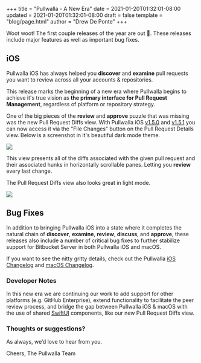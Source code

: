 +++
title = "Pullwalla - A New Era"
date = 2021-01-20T01:32:01-08:00
updated = 2021-01-20T01:32:01-08:00
draft = false
template = "blog/page.html"
author = "Drew De Ponte"
+++

Woot woot! The first couple releases of the year are out 🎉. These releases include major features as well as important bug fixes.

## iOS

Pullwalla iOS has always helped you **discover** and **examine** pull requests you want to review across all your accounts & repositories.

This release marks the beginning of a new era where Pullwalla begins to achieve it's true vision as **the primary interface for Pull Request Management**, regardless of platform or repository strategy.


One of the big pieces of the **review** and **approve** puzzle that was missing was the new Pull Request Diffs view. With Pullwalla iOS [v1.5.0](https://pullwalla.com/changelog-ios/) and [v1.5.1](https://pullwalla.com/changelog-ios/) you can now access it via the "File Changes" button on the Pull Request Details view. Below is a screenshot in it's beautiful dark mode theme.

![](https://files.pullwalla.com/pullwalla-diffs-view-iphone-dark-mode@2x.png)

This view presents all of the diffs associated with the given pull request and their associated hunks in horizontally scrollable panes. Letting you **review** every last change.

The Pull Request Diffs view also looks great in light mode.

![](https://files.pullwalla.com/pullwalla-diffs-view-ipad-light-mode@2x.png)

## Bug Fixes

In addition to bringing Pullwalla iOS into a state where it completes the natural chain of **discover**, **examine**, **review**, **discuss**, and **approve**, these releases also include a number of critical bug fixes to further stabilize support for Bitbucket Server in both Pullwalla iOS and macOS.

If you want to see the nitty gritty details, check out the Pullwalla [iOS Changelog](https://pullwalla.com/changelog-ios/) and [macOS Changelog](https://pullwalla.com/changelog/).

### Developer Notes

In this new era we are continuing our work to add support for other platforms (e.g. GitHub Enterprise), extend functionality to facilitate the peer review process, and bridge the gap between Pullwalla iOS & macOS with the use of shared [SwiftUI](https://developer.apple.com/xcode/swiftui/) components, like our new Pull Request Diffs view.

### Thoughts or suggestions?

As always, we’d love to hear from you.

Cheers,
The Pullwalla Team

